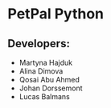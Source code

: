 # PetPal Python
## Developers:
- Martyna Hajduk
- Alina Dimova
- Qosai Abu Ahmed
- Johan Dorssemont
- Lucas Balmans
